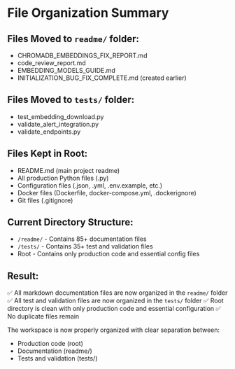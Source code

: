 # File Organization Summary

## Files Moved to `readme/` folder:
- CHROMADB_EMBEDDINGS_FIX_REPORT.md
- code_review_report.md  
- EMBEDDING_MODELS_GUIDE.md
- INITIALIZATION_BUG_FIX_COMPLETE.md (created earlier)

## Files Moved to `tests/` folder:
- test_embedding_download.py
- validate_alert_integration.py
- validate_endpoints.py

## Files Kept in Root:
- README.md (main project readme)
- All production Python files (.py)
- Configuration files (.json, .yml, .env.example, etc.)
- Docker files (Dockerfile, docker-compose.yml, .dockerignore)
- Git files (.gitignore)

## Current Directory Structure:
- `/readme/` - Contains 85+ documentation files
- `/tests/` - Contains 35+ test and validation files  
- Root - Contains only production code and essential config files

## Result:
✅ All markdown documentation files are now organized in the `readme/` folder
✅ All test and validation files are now organized in the `tests/` folder
✅ Root directory is clean with only production code and essential configuration
✅ No duplicate files remain

The workspace is now properly organized with clear separation between:
- Production code (root)
- Documentation (readme/)
- Tests and validation (tests/)
